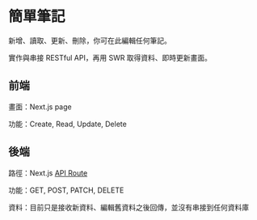 # 簡單筆記

新增、讀取、更新、刪除，你可在此編輯任何筆記。

實作與串接 RESTful API，再用 SWR 取得資料、即時更新畫面。

## 前端

畫面：Next.js page

功能：Create, Read, Update, Delete

## 後端

路徑：Next.js [API Route](/api/simple-note)

功能：GET, POST, PATCH, DELETE

資料：目前只是接收新資料、編輯舊資料之後回傳，並沒有串接到任何資料庫